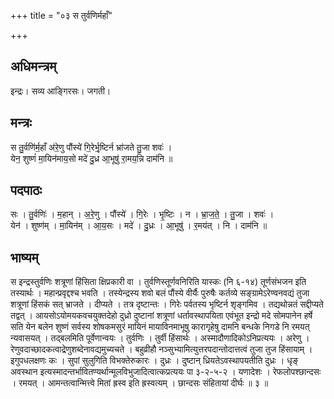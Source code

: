 +++
title = "०३ स तुर्वणिर्महाँ"

+++
## अधिमन्त्रम्
इन्द्रः। सव्य आङ्गिरसः। जगती।

## मन्त्रः
स तु॒र्वणि॑र्म॒हाँ अ॑रे॒णु पौंस्ये॑ गि॒रेर्भृ॒ष्टिर्न भ्रा॑जते तु॒जा शवः॑ ।  
येन॒ शुष्णं॑ मा॒यिन॑माय॒सो मदे॑ दु॒ध्र आ॒भूषु॑ रा॒मय॒न्नि दाम॑नि ॥

## पदपाठः
सः । तु॒र्वणिः॑ । म॒हान् । अ॒रे॒णु । पौंस्ये॑ । गि॒रेः । भृ॒ष्टिः । न । भ्रा॒ज॒ते॒ । तु॒जा । शवः॑ ।  
येन॑ । शुष्ण॑म् । मा॒यिन॑म् । आ॒य॒सः । मदे॑ । दु॒ध्रः । आ॒भूषु॑ । र॒मय॑त् । नि । दाम॑नि ॥

## भाष्यम्
स इन्द्रस्तुर्वणिः शत्रूणां हिंसिता क्षिप्रकारी वा । तुर्वणिस्तूर्णवनिरिति यास्कः (नि ६-१४) तूर्णसंभजन इति तस्यार्थः । महान्प्रवृद्दश्च भवति । तस्येन्द्रस्य शवो बलं पौंस्ये वीर्यैः पुरुषैः कर्तव्ये सङ्ग्रामेऽरेण्वनवद्यं तुजा शत्रूणां हिंसकं सत् भ्राजते । दीप्यते । तत्र दृष्टान्तः । गिरेः पर्वतस्य भृष्टिर्न शृङ्गमिव । तद्यथोन्नतं सद्दीप्यते तद्वत् । आयसोऽयोमयकवचयुक्तदेहो दुध्रो दुष्टानां शत्रूणां धर्तावस्थापयिता एवंभूत इन्द्रो मदे सोमपानेन हर्षे सति येन बलेन शुष्णं सर्वस्य शोषकमसुरं मायिनं मायाविनमाभूषु कारागृहेषु दामनि बन्धके निगडे नि रमयत् न्यवासयत् । तद्बलमिति पूर्वेणान्वयः । तुर्वणिः । तुर्वी हिंसार्थः । अस्मादौणादिकोऽनिप्रत्ययः । अरेणु । रेणुवदाच्छादकत्वाद्रेणुशब्देनावद्यमुच्यचते । बहुव्रीहौ नञ्सुभ्यामित्युत्तरपदान्तोदात्तत्वं तुजा तुज हिंसायाम् । इगुपधलक्षणः कः । सुपां सुलुगिति विभक्तेरुकारः । दुध्रः । दुष्टान् ध्रियतेऽवस्थापयतीति दुध्रः । धृङ् अवस्थान इत्यस्मादन्तर्भावितण्यर्थान्मूलविभुजादित्वात्कप्रत्ययः पा ३-२-५-२ । यणादेशः । रेफलोपश्छान्दसः । रमयत् । आमन्तत्वान्मित्त्वे मितां ह्रस्व इति ह्रस्वत्यम् । छान्दसः संहितायां दीर्घः ॥ ३ ॥